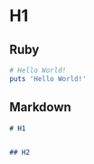 # H1


## Ruby


```ruby
# Hello World!
puts 'Hello World!'
```

## Markdown


```markdown
# H1


## H2


```
